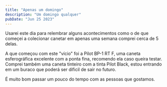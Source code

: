 ```yaml
---
title: "Apenas um domingo"
description: "Um domingo qualquer"
pubDate: "Jun 25 2023"
---
```


Usarei este dia para relembrar alguns acontecimentos como o
de que começei a colecionar canetar em apenas uma semana comprei
cerca de 5 delas.

A que começou com este "vício" foi a Pilot BP-1 RT F, uma caneta
esferográfica excelente com a ponta fina, recomendo ela caso queira testar.
Comprei também uma caneta tinteiro com a tinta Pilot Black, estou
entrando em um buraco que poderá ser dificil de sair no futuro.

É muito bom passar um pouco do tempo com as pessoas que gostamos.
